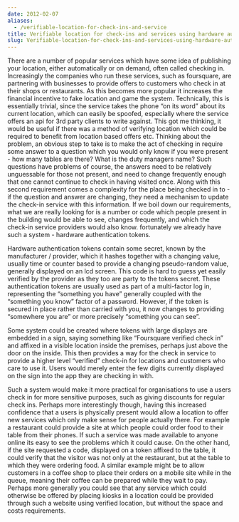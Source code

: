 ```yaml
---
date: 2012-02-07
aliases:
  - /verifiable-location-for-check-ins-and-service
title: Verifiable location for check-ins and services using hardware authentication tokens
slug: Verifiable-location-for-check-ins-and-services-using-hardware-authentication-tokens
---
```


There are a number of popular services which have some idea of publishing your location, either automatically or on demand, often called checking in. Increasingly the companies who run these services, such as foursquare, are partnering with businesses to provide offers to customers who check in at their shops or restaurants. As this becomes more popular it increases the financial incentive to fake location and game the system. Technically, this is essentially trivial, since the service takes the phone “on its word” about its current location, which can easily be spoofed, especially where the service offers an api for 3rd party clients to write against.
This got me thinking, it would be useful if there was a method of verifying location which could be required to benefit from location based offers etc. Thinking about the problem, an obvious step to take is to make the act of checking in require some answer to a question which you would only know if you were present - how many tables are there? What is the duty managers name? Such questions have problems of course, the answers need to be relatively unguessable for those not present, and need to change frequently enough that one cannot continue to check in having visited once. Along with this second requirement comes a complexity for the place being checked in to - if the question and answer are changing, they need a mechanism to update the check-in service with this information. If we boil down our requirements, what we are really looking for is a number or code which people present in the building would be able to see, changes frequently, and which the check-in service providers would also know. fortunately we already have such a system - hardware authentication tokens.

Hardware authentication tokens contain some secret, known by the manufacturer / provider, which it hashes together with a changing value, usually time or counter based to provide a changing pseudo-random value, generally displayed on an lcd screen. This code is hard to guess yet easily verified by the provider as they too are party to the tokens secret. 
These authentication tokens are usually used as part of a multi-factor log in, representing the “something you have” generally coupled with the “something you know” factor of a password. However, if the token is secured in place rather than carried with you, it now changes to providing “somewhere you are” or more precisely “something you can see”.

Some system could be created where tokens with large displays are embedded in a sign, saying something like “Foursquare verified check in” and affixed in a visible location inside the premises, perhaps just above the door on the inside. This then provides a way for the check in service to provide a higher level “verified” check-in for locations and customers who care to use it. Users would merely enter the few digits currently displayed on the sign into the app they are checking in with.

Such a system would make it more practical for organisations to use a users check in for more sensitive purposes, such as giving discounts for regular check ins. Perhaps more interestingly though, having this increased confidence that a users is physically present would allow a location to offer new services which only make sense for people actually there. For example a restaurant could provide a site at which people could order food to their table from their phones. If such a service was made available to anyone online its easy to see the problems which it could cause. On the other hand, if the site requested a code, displayed on a token affixed to the table, it could verify that the visitor was not only at the restaurant, but at the table to which they were ordering food. A similar example might be to allow customers in a coffee shop to place their orders on a mobile site while in the queue, meaning their coffee can be prepared while they wait to pay. Perhaps more generally you could see that any service which could otherwise be offered by placing kiosks in a location could be provided through such a website using verified location, but without the space and costs requirements.

